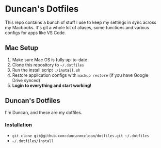 # Duncan's Dotfiles

This repo contains a bunch of stuff I use to keep my settings in sync across my Macbooks. It's git a whole lot of aliases, some functions and various configs for apps like VS Code.

## Mac Setup

1. Make sure Mac OS is fully up-to-date
2. Clone this repository to `~/.dotfiles`
3. Run the install script `./install.sh`
4. Restore application configs with `mackup restore` (if you have Google Drive synced)
5. **Login to everything and start working!**



## Duncan's Dotfiles

I'm Duncan, and these are my dotfiles.

### Installation

* `git clone git@github.com:duncanmcclean/dotfiles.git ~/.dotfiles`
* `~/.dotfiles/install`
